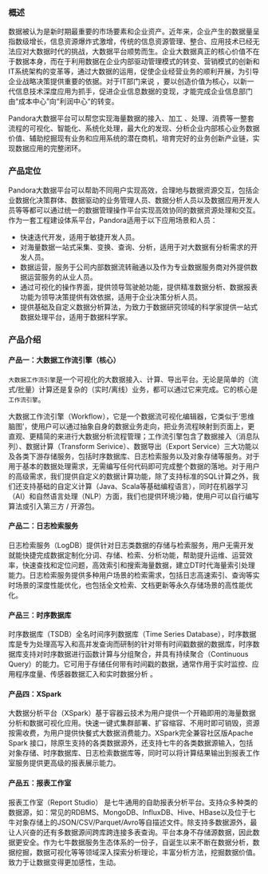 ### 概述
数据被认为是新时期最重要的市场要素和企业资产。近年来，企业产生的数据量呈指数级增长，信息资源爆炸式激增，传统的信息资源管理、整合、应用技术已经无法应对大数据时代的挑战，大数据平台顺势而生。企业大数据真正的核心价值不在于数据本身，而在于利用数据在企业内部驱动管理模式的转变、营销模式的创新和IT系统架构的变革等，通过大数据的运用，促使企业经营业务的顺利开展，为引导企业战略决策提供重要的依据。对于IT部门来说 ，要以创造价值为核心，以新一代信息技术深度应用为抓手，促进企业信息数据的变现，才能完成企业信息部门由“成本中心”向“利润中心“的转变。
Pandora大数据平台可以帮您实现海量数据的接入、加工 、处理、消费等一整套流程的可视化、智能化、系统化处理，最大化的发现、分析企业内部核心业务数据价值、辅助挖掘现有业务和应用系统的潜在商机，培育完好的业务创新产业链，实现数据应用的完整闭环。

### 产品定位

Pandora大数据平台可以帮助不同用户实现高效，合理地与数据资源交互，包括企业数据化决策群体、数据驱动的业务管理人员、数据分析人员以及数据应用开发人员等等都可以通过统一的数据管理操作平台实现高效协同的数据资源处理和交互。作为一套工程建设体系平台，Pandora适用于以下应用场景和人员：* 快速迭代开发，适用于敏捷开发人员。* 对海量数据一站式采集、变换、查询、分析，适用于对大数据有分析需求的开发人员。* 数据运营，服务于公司内部数据流转融通以及作为专业数据服务商对外提供数据运营服务的从业人员。* 通过可视化的操作界面，提供领导驾驶舱功能，提供精准数据分析、数据报表功能为领导决策提供有效依据，适用于企业决策分析人员。* 提供基础及自定义数据分析算法，为致力于数据研究领域的科学家提供一站式数据处理平台，适用于数据科学家。


### 产品介绍
#### 产品一：大数据工作流引擎（核心）

`大数据工作流引擎`是一个可视化的大数据接入、计算、导出平台。无论是简单的（流式/批量）计算还是复杂的（实时/离线）业务，都可以通过它来完成。它的核心是`工作流引擎`。

大数据工作流引擎（Workflow），它是一个数据流可视化编辑器，它类似于‘思维脑图’，使用户可以通过抽象自身的数据业务走向，把业务流程映射到页面上，更直观、更精简的来进行大数据分析流程管理；工作流引擎包含了数据接入（消息队列）、数据计算（Transform Serivice）、数据导出（Export Service）三大功能以及各类下游存储服务，包括时序数据库、日志检索服务以及对象存储等服务。对于用于基本的数据处理需求，无需编写任何代码即可完成整个数据的落地。对于用户的高级需求，我们提供自定义的数据计算功能，除了支持标准的SQL计算之外，我们还支持基础的自定义计算（Java、Scala等基础编程语言），同时在机器学习（AI）和自然语言处理（NLP）方面，我们也提供环境沙箱，使用户可以自行编写算法或引入第三方 / 开源包。


#### 产品二：日志检索服务

日志检索服务（LogDB）提供针对日志类数据的存储与检索服务，用户无需开发就能快捷完成数据定制化分词、存储、检索、分析功能，帮助提升运维、运营效率，快速查找和定位问题，高效索引和搜索海量数据，建立DT时代海量索引处理能力。日志检索服务提供多种用户场景的检索需求，包括日志高速索引、查询等实时场景的深度性能优化，也包括全文检索、文档更新等永久存储场景的高性能优化。



#### 产品三：时序数据库

时序数据库（TSDB）全名时间序列数据库（Time Series Database），时序数据库是专为处理高写入和高并发查询而研制的针对带有时间戳数据的数据库，时序数据库支持对时序数据进行函数计算与分组聚合，并具有持续聚合（Continuous Query）的能力。它可用于存储任何带有时间戳的数据，通常作用于实时监控、应用程序度量、传感器数据汇入和实时数据分析 。


#### 产品四：XSpark

大数据分析平台（XSpark）基于容器云技术为用户提供一个开箱即用的海量数据分析和数据可视化应用。快速一键式集群部署、扩容缩容、不用时即可销毁，资源按需收费，为用户提供快餐式大数据消费能力。XSpark完全兼容社区版Apache Spark 接口，除原生支持的各类数据源外，还支持七牛的各类数据源输入，包括对象存储、时序数据库、日志检索数据库等，同时可以将计算结果输出到报表工作室服务提供更高级的报表展示能力。



#### 产品五：报表工作室

报表工作室（Report Studio） 是七牛通用的自助报表分析平台。支持众多种类的数据源，如：常见的RDBMS、MongoDB、InfluxDB、Hive、HBase以及位于七牛对象存储上的JSON/CSV/Parquet/Avro等自描述文件。除支持多数据源外，最让人兴奋的还有多数据源间跨库跨连接多表查询。平台本身不存储源数据，因此数据更安全。作为七牛数据服务生态体系的一份子，自诞生以来不断在数据分析，数据挖掘，数据可视化等等领域深入探索分析理论，丰富分析方法，挖掘数据价值。致力于让数据变得更加感性，生动。